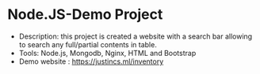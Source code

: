 # Node.JS-Demo Project

- Description: this project is created a website with a search bar allowing to search any full/partial contents in table.
- Tools: Node.js, Mongodb, Nginx, HTML and Bootstrap
- Demo website : https://justincs.ml/inventory
